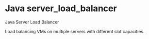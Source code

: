# Java server_load_balancer
Java Server Load Balancer

Load balancing VMs on multiple servers with different slot capacities.

